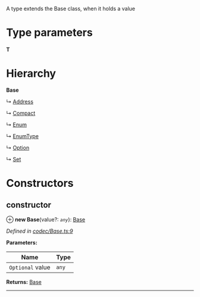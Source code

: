 

A type extends the Base class, when it holds a value

# Type parameters
#### T 
# Hierarchy

**Base**

↳  [Address](_address_.address.md)

↳  [Compact](_codec_compact_.compact.md)

↳  [Enum](_codec_enum_.enum.md)

↳  [EnumType](_codec_enumtype_.enumtype.md)

↳  [Option](_codec_option_.option.md)

↳  [Set](_codec_set_.set.md)

# Constructors

<a id="constructor"></a>

##  constructor

⊕ **new Base**(value?: *`any`*): [Base](_codec_base_.base.md)

*Defined in [codec/Base.ts:9](https://github.com/polkadot-js/api/blob/2aa78f2/packages/types/src/codec/Base.ts#L9)*

**Parameters:**

| Name | Type |
| ------ | ------ |
| `Optional` value | `any` |

**Returns:** [Base](_codec_base_.base.md)

___

